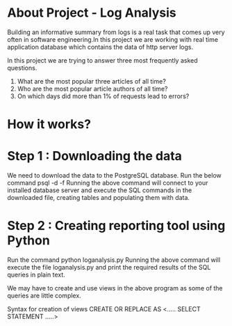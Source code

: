 # About Project - Log Analysis
Building an informative summary from logs is a real task that comes up very often in software engineering.In this project we are working with real time application database which contains the data of http server logs.

In this project we are trying to answer three most frequently asked questions.
1. What are the most popular three articles of all time?
2. Who are the most popular article authors of all time?
3. On which days did more than 1% of requests lead to errors?

# How it works?
# Step 1 : Downloading the data
We need to download the data to the PostgreSQL database. Run the below command
psql -d <databasename> -f <filename>
Running the above command will connect to your installed database server and execute the SQL commands in the downloaded file, creating tables and populating them with data.

# Step 2 : Creating reporting tool using Python
Run the command
python loganalysis.py
Running the above command will execute the file loganalysis.py and print the required results of the SQL queries in plain text. 

We may have to create and use views in the above program as some of the queries are little complex.

Syntax for creation of views
CREATE OR REPLACE <View Name>
AS
<.....
       SELECT STATEMENT
 .....>

